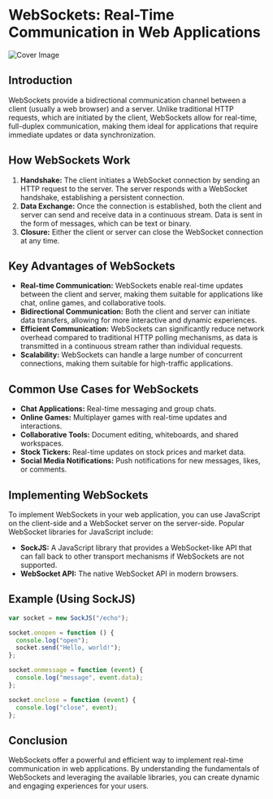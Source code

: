 # WebSockets: Real-Time Communication in Web Applications

![Cover Image](https://images.pexels.com/photos/17489156/pexels-photo-17489156/free-photo-of-computer-server-in-data-center-room.jpeg?auto=compress&cs=tinysrgb&w=850&dpr=1)

## Introduction

WebSockets provide a bidirectional communication channel between a client (usually a web browser) and a server. Unlike traditional HTTP requests, which are initiated by the client, WebSockets allow for real-time, full-duplex communication, making them ideal for applications that require immediate updates or data synchronization.

## How WebSockets Work

1. **Handshake:** The client initiates a WebSocket connection by sending an HTTP request to the server. The server responds with a WebSocket handshake, establishing a persistent connection.
2. **Data Exchange:** Once the connection is established, both the client and server can send and receive data in a continuous stream. Data is sent in the form of messages, which can be text or binary.
3. **Closure:** Either the client or server can close the WebSocket connection at any time.

## Key Advantages of WebSockets

- **Real-time Communication:** WebSockets enable real-time updates between the client and server, making them suitable for applications like chat, online games, and collaborative tools.
- **Bidirectional Communication:** Both the client and server can initiate data transfers, allowing for more interactive and dynamic experiences.
- **Efficient Communication:** WebSockets can significantly reduce network overhead compared to traditional HTTP polling mechanisms, as data is transmitted in a continuous stream rather than individual requests.
- **Scalability:** WebSockets can handle a large number of concurrent connections, making them suitable for high-traffic applications.

## Common Use Cases for WebSockets

- **Chat Applications:** Real-time messaging and group chats.
- **Online Games:** Multiplayer games with real-time updates and interactions.
- **Collaborative Tools:** Document editing, whiteboards, and shared workspaces.
- **Stock Tickers:** Real-time updates on stock prices and market data.
- **Social Media Notifications:** Push notifications for new messages, likes, or comments.

## Implementing WebSockets

To implement WebSockets in your web application, you can use JavaScript on the client-side and a WebSocket server on the server-side. Popular WebSocket libraries for JavaScript include:

- **SockJS:** A JavaScript library that provides a WebSocket-like API that can fall back to other transport mechanisms if WebSockets are not supported.
- **WebSocket API:** The native WebSocket API in modern browsers.

## Example (Using SockJS)

```javascript
var socket = new SockJS("/echo");

socket.onopen = function () {
  console.log("open");
  socket.send("Hello, world!");
};

socket.onmessage = function (event) {
  console.log("message", event.data);
};

socket.onclose = function (event) {
  console.log("close", event);
};
```

## Conclusion

WebSockets offer a powerful and efficient way to implement real-time communication in web applications. By understanding the fundamentals of WebSockets and leveraging the available libraries, you can create dynamic and engaging experiences for your users.
